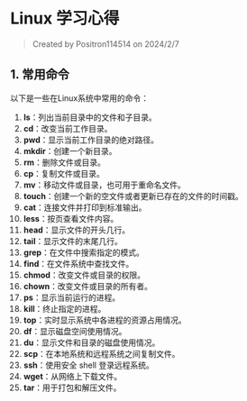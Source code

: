 # Linux 学习心得

> Created by Positron114514 on 2024/2/7



## 1. 常用命令

以下是一些在Linux系统中常用的命令：

1. **ls**：列出当前目录中的文件和子目录。
2. **cd**：改变当前工作目录。
3. **pwd**：显示当前工作目录的绝对路径。
4. **mkdir**：创建一个新目录。
5. **rm**：删除文件或目录。
6. **cp**：复制文件或目录。
7. **mv**：移动文件或目录，也可用于重命名文件。
8. **touch**：创建一个新的空文件或者更新已存在的文件的时间戳。
9. **cat**：连接文件并打印到标准输出。
10. **less**：按页查看文件内容。
11. **head**：显示文件的开头几行。
12. **tail**：显示文件的末尾几行。
13. **grep**：在文件中搜索指定的模式。
14. **find**：在文件系统中查找文件。
15. **chmod**：改变文件或目录的权限。
16. **chown**：改变文件或目录的所有者。
17. **ps**：显示当前运行的进程。
18. **kill**：终止指定的进程。
19. **top**：实时显示系统中各进程的资源占用情况。
20. **df**：显示磁盘空间使用情况。
21. **du**：显示文件和目录的磁盘使用情况。
22. **scp**：在本地系统和远程系统之间复制文件。
23. **ssh**：使用安全 shell 登录远程系统。
24. **wget**：从网络上下载文件。
25. **tar**：用于打包和解压文件。